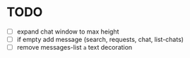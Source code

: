 # TODO

- [ ] expand chat window to max height
- [ ] if empty add message (search, requests, chat, list-chats)
- [ ] remove messages-list `a` text decoration